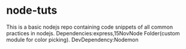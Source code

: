 # node-tuts
This is a basic nodejs repo containing code snippets of all common practices in nodejs.
Dependencies:express,15NovNode Folder(custom module for color picking).
DevDependency:Nodemon
